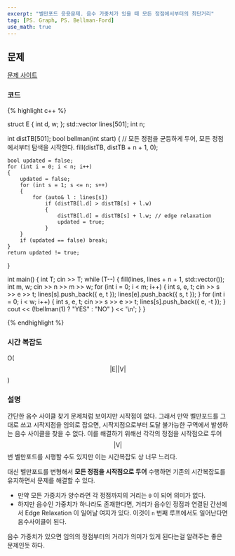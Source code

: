 ```yaml
---
excerpt: "벨만포드 응용문제. 음수 가중치가 있을 때 모든 정점에서부터의 최단거리"
tag: [PS. Graph, PS. Bellman-Ford]
use_math: true
---
```


## 문제

[문제 사이트](https://www.acmicpc.net/problem/1865)

### 코드

{% highlight c++ %}

struct E { int d, w; };
std::vector<E> lines[501];
int n;

int distTB[501];
bool bellman(int start)
{
	// 모든 정점을 균등하게 두어, 모든 정점에서부터 탐색을 시작한다.
	fill(distTB, distTB + n + 1, 0);
	
	bool updated = false;	
	for (int i = 0; i < n; i++)
	{
		updated = false;
		for (int s = 1; s <= n; s++)
		{
			for (auto& l : lines[s])
				if (distTB[l.d] > distTB[s] + l.w)
				{
					distTB[l.d] = distTB[s] + l.w; // edge relaxation
					updated = true;
				}
		}
		if (updated == false) break;
	}
	return updated != true;
}

int main()
{
	int T; cin >> T;
	while (T--)
	{
		fill(lines, lines + n + 1, std::vector<E>());
		int m, w; cin >> n >> m >> w;
		for (int i = 0; i < m; i++)
		{
			int s, e, t; 
			cin >> s >> e >> t;
			lines[s].push_back({ e, t });
			lines[e].push_back({ s, t });
		}
		for (int i = 0; i < w; i++)
		{
			int s, e, t;
			cin >> s >> e >> t;
			lines[s].push_back({ e, -t });
		}
		cout << (!bellman(1) ? "YES" : "NO" ) << '\n';
	}
}

{% endhighlight %}

### 시간 복잡도

O($$  \vert \mathrm{E} \vert \vert \mathrm{V} \vert $$)

### 설명

간단한 음수 사이클 찾기 문제처럼 보이지만 시작점이 없다. 그래서 만약 벨만포드를 그대로 쓰고 시작지점을 임의로 잡으면, 시작지점으로부터 도달 불가능한 구역에서 발생하는 음수 사이클을 찾을 수 없다. 이를 해결하기 위해선 각각의 정점을 시작점으로 두어 $$\vert \mathrm{V} \vert$$ 번 벨만포드를 시행할 수도 있지만 이는 시간복잡도 상 너무 느리다.

대신 벨만포드를 변형해서 __모든 정점을 시작점으로 두어__ 수행하면 기존의 시간복잡도를 유지하면서 문제를 해결할 수 있다. 
+ 만약 모든 가중치가 양수라면 각 정점까지의 거리는 ```0``` 이 되어 의미가 없다. 
+ 하지만 음수인 가중치가 하나라도 존재한다면, 거리가 음수인 정점과 연결된 간선에서 Edge Relaxation 이 일어날 여지가 있다. 이것이 ```n``` 번째 루프에서도 일어난다면 음수사이클이 된다.

음수 가중치가 있으면 임의의 정점부터의 거리가 의미가 있게 된다는걸 알려주는 좋은 문제인듯 하다.
